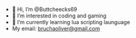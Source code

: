 - 👋 Hi, I’m @Buttcheecks69
- 👀 I’m interested in coding and gaming
- 🌱 I’m currently learning lua scripting launguage
- My email: bruchaoliver@gmail.com

<!---
Buttcheecks69/Buttcheecks69 is a ✨ special ✨ repository because its `README.md` (this file) appears on your GitHub profile.
You can click the Preview link to take a look at your changes.
--->
